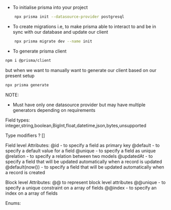 - To initialise prisma into your project
```bash
    npx prisma init --datasource-provider postgresql
```

- To create migrations i.e, to make prisma able to interact to and be in sync with our database and update our client
```bash
    npx prisma migrate dev --name init
 ```

- To generate prisma client

```bash
npm i @prisma/client
```
but when we want to manually want to generate our client based on our present setup

```bash
npx prisma generate
```

NOTE:
 - Must have only one datasource provider but may have multiple generators depending on requirements


 Field types:
 integer,string,boolean,BigInt,float,datetime,json,bytes,unsupported

Type modifiers
 ?
 []


Field level Attributes:
@id - to specify a field as primary key
@default - to specify a default value for a field
@unique - to specify a field as unique
@relation - to specify a relation between two models
@updatedAt - to specify a field that will be updated automatically when a record is updated
@default(now()) - to specify a field that will be updated automatically when a record is created

Block level Attributes: @@ to represent block level attributes
@@unique - to specify a unique constraint on a array of fields
@@index - to specify an index on a array of fields

Enums:
